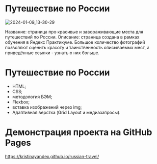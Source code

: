 # Путешествие по России

![2024-01-09_13-30-29](https://github.com/KristinaYandex/russian-travel/assets/115872997/751cb86a-7e15-4943-8fc3-79a739333043)

Название: страница про красивые и завораживающие места для путешествий по России.
Описание: страница создана в рамках обучения в Яндекс Практикуме. Большое количество фотографий позволяют оценить красоту и таинственность описываемых мест, а приведённые ссылки - узнать о них больше. 

# Путешествие по России 
- HTML;
- CSS;
- методология БЭМ;
- Flexbox;
- вставка изображений через img;
- Адаптивная верстка (Grid Layout и медиазапросы).

# Демонстрация проекта на GitHub Pages 
https://kristinayandex.github.io/russian-travel/
